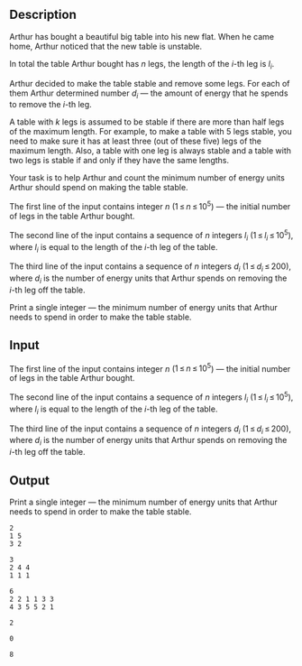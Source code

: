 ## Description

<div><p>Arthur has bought a beautiful big table into his new flat. When he came home, Arthur noticed that the new table is unstable.</p><p>In total the table Arthur bought has <span class="tex-span"><i>n</i></span> legs, the length of the <span class="tex-span"><i>i</i></span>-th leg is <span class="tex-span"><i>l</i><sub class="lower-index"><i>i</i></sub></span>.</p><p>Arthur decided to make the table stable and remove some legs. For each of them Arthur determined number <span class="tex-span"><i>d</i><sub class="lower-index"><i>i</i></sub></span>&nbsp;—&nbsp;the amount of energy that he spends to remove the <span class="tex-span"><i>i</i></span>-th leg.</p><p>A table with <span class="tex-span"><i>k</i></span> legs is assumed to be stable if there are more than half legs of the maximum length. For example, to make a table with <span class="tex-span">5</span> legs stable, you need to make sure it has at least three (out of these five) legs of the maximum length. Also, a table with one leg is always stable and a table with two legs is stable if and only if they have the same lengths.</p><p>Your task is to help Arthur and count the minimum number of energy units Arthur should spend on making the table stable.</p></div><div class="input-specification"><p>The first line of the input contains integer <span class="tex-span"><i>n</i></span> (<span class="tex-span">1 ≤ <i>n</i> ≤ 10<sup class="upper-index">5</sup></span>)&nbsp;—&nbsp;the initial number of legs in the table Arthur bought.</p><p>The second line of the input contains a sequence of <span class="tex-span"><i>n</i></span> integers <span class="tex-span"><i>l</i><sub class="lower-index"><i>i</i></sub></span> (<span class="tex-span">1 ≤ <i>l</i><sub class="lower-index"><i>i</i></sub> ≤ 10<sup class="upper-index">5</sup></span>), where <span class="tex-span"><i>l</i><sub class="lower-index"><i>i</i></sub></span> is equal to the length of the <span class="tex-span"><i>i</i></span>-th leg of the table.</p><p>The third line of the input contains a sequence of <span class="tex-span"><i>n</i></span> integers <span class="tex-span"><i>d</i><sub class="lower-index"><i>i</i></sub></span> (<span class="tex-span">1 ≤ <i>d</i><sub class="lower-index"><i>i</i></sub> ≤ 200</span>), where <span class="tex-span"><i>d</i><sub class="lower-index"><i>i</i></sub></span> is the number of energy units that Arthur spends on removing the <span class="tex-span"><i>i</i></span>-th leg off the table.</p></div><div class="output-specification"><p>Print a single integer — the minimum number of energy units that Arthur needs to spend in order to make the table stable.</p></div>

## Input

<p>The first line of the input contains integer <span class="tex-span"><i>n</i></span> (<span class="tex-span">1 ≤ <i>n</i> ≤ 10<sup class="upper-index">5</sup></span>)&nbsp;—&nbsp;the initial number of legs in the table Arthur bought.</p><p>The second line of the input contains a sequence of <span class="tex-span"><i>n</i></span> integers <span class="tex-span"><i>l</i><sub class="lower-index"><i>i</i></sub></span> (<span class="tex-span">1 ≤ <i>l</i><sub class="lower-index"><i>i</i></sub> ≤ 10<sup class="upper-index">5</sup></span>), where <span class="tex-span"><i>l</i><sub class="lower-index"><i>i</i></sub></span> is equal to the length of the <span class="tex-span"><i>i</i></span>-th leg of the table.</p><p>The third line of the input contains a sequence of <span class="tex-span"><i>n</i></span> integers <span class="tex-span"><i>d</i><sub class="lower-index"><i>i</i></sub></span> (<span class="tex-span">1 ≤ <i>d</i><sub class="lower-index"><i>i</i></sub> ≤ 200</span>), where <span class="tex-span"><i>d</i><sub class="lower-index"><i>i</i></sub></span> is the number of energy units that Arthur spends on removing the <span class="tex-span"><i>i</i></span>-th leg off the table.</p>

## Output

<p>Print a single integer — the minimum number of energy units that Arthur needs to spend in order to make the table stable.</p>





```input1
2
1 5
3 2

```




```input2
3
2 4 4
1 1 1

```




```input3
6
2 2 1 1 3 3
4 3 5 5 2 1

```




```output1
2

```




```output2
0

```




```output3
8

```


